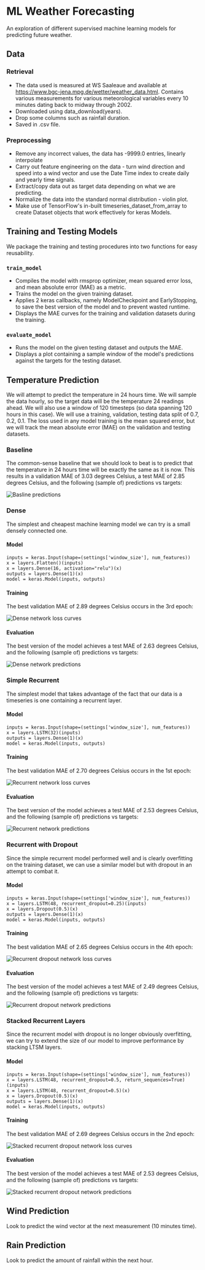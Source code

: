 # ML Weather Forecasting
An exploration of different supervised machine learning models for predicting future weather.

## Data

### Retrieval
- The data used is measured at WS Saaleaue and available at https://www.bgc-jena.mpg.de/wetter/weather_data.html. Contains various measurements for various meteorological variables every 10 minutes dating back to midway through 2002.
- Downloaded using data_download(years).
- Drop some columns such as rainfall duration.
- Saved in .csv file.

### Preprocessing
- Remove any incorrect values, the data has -9999.0 entries, linearly interpolate
- Carry out feature engineering on the data - turn wind direction and speed into a wind vector and use the Date Time index to create daily and yearly time signals.
- Extract/copy data out as target data depending on what we are predicting.
- Normalize the data into the standard normal distribution - violin plot.
- Make use of TensorFlow's in-built timeseries_dataset_from_array to create Dataset objects that work effectively for keras Models.

## Training and Testing Models
We package the training and testing procedures into two functions for easy reusability. 

### `train_model`
- Compiles the model with rmsprop optimizer, mean squared error loss, and mean absolute error (MAE) as a metric.
- Trains the model on the given training dataset.
- Applies 2 keras callbacks, namely ModelCheckpoint and EarlyStopping, to save the best version of the model and to prevent wasted runtime.
- Displays the MAE curves for the training and validation datasets during the training.

### `evaluate_model`
- Runs the model on the given testing dataset and outputs the MAE.
- Displays a plot containing a sample window of the model's predictions against the targets for the testing dataset.

## Temperature Prediction
We will attempt to predict the temperature in 24 hours time. We will sample the data hourly, so the target data will be the temperature 24 readings ahead. We will also use a window of 120 timesteps (so data spanning 120 hours in this case). We will use a training, validation, testing data split of 0.7, 0.2, 0.1. The loss used in any model training is the mean squared error, but we will track the mean absolute error (MAE) on the validation and testing datasets.

### Baseline
The common-sense baseline that we should look to beat is to predict that the temperature in 24 hours time will be exactly the same as it is now. This results in a validation MAE of 3.03 degrees Celsius, a test MAE of 2.85 degrees Celsius, and the following (sample of) predictions vs targets:

![Basline predictions](/figures/temperature/baseline_evaluation.png)

### Dense
The simplest and cheapest machine learning model we can try is a small densely connected one. 

#### Model

```
inputs = keras.Input(shape=(settings['window_size'], num_features))
x = layers.Flatten()(inputs)
x = layers.Dense(16, activation="relu")(x)
outputs = layers.Dense(1)(x)
model = keras.Model(inputs, outputs)
```

#### Training
The best validation MAE of 2.89 degrees Celsius occurs in the 3rd epoch:

![Dense network loss curves](/figures/temperature/dense_training.png)

#### Evaluation
The best version of the model achieves a test MAE of 2.63 degrees Celsius, and the following (sample of) predictions vs targets:

![Dense network predictions](/figures/temperature/dense_evaluation.png)

### Simple Recurrent
The simplest model that takes advantage of the fact that our data is a timeseries is one containing a recurrent layer.

#### Model

```
inputs = keras.Input(shape=(settings['window_size'], num_features))
x = layers.LSTM(32)(inputs)
outputs = layers.Dense(1)(x)
model = keras.Model(inputs, outputs)
```

#### Training
The best validation MAE of 2.70 degrees Celsius occurs in the 1st epoch:

![Recurrent network loss curves](/figures/temperature/recurrent_training.png)

#### Evaluation
The best version of the model achieves a test MAE of 2.53 degrees Celsius, and the following (sample of) predictions vs targets:

![Recurrent network predictions](/figures/temperature/recurrent_evaluation.png)

### Recurrent with Dropout
Since the simple recurrent model performed well and is clearly overfitting on the training dataset, we can use a similar model but with dropout in an attempt to combat it.

#### Model

```
inputs = keras.Input(shape=(settings['window_size'], num_features))
x = layers.LSTM(48, recurrent_dropout=0.25)(inputs)
x = layers.Dropout(0.5)(x)
outputs = layers.Dense(1)(x)
model = keras.Model(inputs, outputs)
```

#### Training
The best validation MAE of 2.65 degrees Celsius occurs in the 4th epoch:

![Recurrent dropout network loss curves](/figures/temperature/recurrent_dropout_training.png)

#### Evaluation
The best version of the model achieves a test MAE of 2.49 degrees Celsius, and the following (sample of) predictions vs targets:

![Recurrent dropout network predictions](/figures/temperature/recurrent_dropout_evaluation.png)

### Stacked Recurrent Layers
Since the recurrent model with dropout is no longer obviously overfitting, we can try to extend the size of our model to improve performance by stacking LTSM layers.

#### Model

```
inputs = keras.Input(shape=(settings['window_size'], num_features))
x = layers.LSTM(48, recurrent_dropout=0.5, return_sequences=True)(inputs)
x = layers.LSTM(48, recurrent_dropout=0.5)(x)
x = layers.Dropout(0.5)(x)
outputs = layers.Dense(1)(x)
model = keras.Model(inputs, outputs)
```

#### Training
The best validation MAE of 2.69 degrees Celsius occurs in the 2nd epoch:

![Stacked recurrent dropout network loss curves](/figures/temperature/stacked_recurrent_training.png)

#### Evaluation
The best version of the model achieves a test MAE of 2.53 degrees Celsius, and the following (sample of) predictions vs targets:

![Stacked recurrent dropout network predictions](/figures/temperature/stacked_recurrent_evaluation.png)

## Wind Prediction
Look to predict the wind vector at the next measurement (10 minutes time).

## Rain Prediction
Look to predict the amount of rainfall within the next hour.
